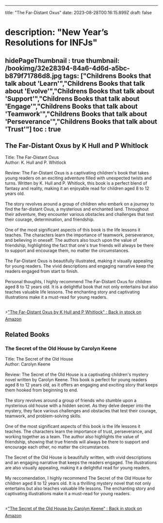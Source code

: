 
---
title: "The Far-Distant Oxus"
date: 2023-08-28T00:16:15.899Z
draft: false
# description: "New Year’s Resolutions for INFJs"
hidePageThumbnail : true
thumbnail: /bookimg/32e28394-84a6-4d6d-a5bc-b879f71786d8.jpg
tags: ["Childrens Books that talk about 'Learn'","Childrens Books that talk about 'Evolve'","Childrens Books that talk about 'Support'","Childrens Books that talk about 'Engage'","Childrens Books that talk about 'Teamwork'","Childrens Books that talk about 'Perseverance'","Childrens Books that talk about 'Trust'"]
toc : true
---
## The Far-Distant Oxus by K Hull and P Whitlock

Title: The Far-Distant Oxus</br>
Author: K. Hull and P. Whitlock</br></br>
Review: The Far-Distant Oxus is a captivating children's book that takes young readers on an exciting adventure filled with unexpected twists and turns. Written by K. Hull and P. Whitlock, this book is a perfect blend of fantasy and reality, making it an enjoyable read for children aged 8 to 12 years old.</br></br>
The story revolves around a group of children who embark on a journey to find the far-distant Oxus, a mysterious and enchanted land. Throughout their adventure, they encounter various obstacles and challenges that test their courage, determination, and friendship.</br></br>
One of the most significant aspects of this book is the life lessons it teaches. The characters learn the importance of teamwork, perseverance, and believing in oneself. The authors also touch upon the value of friendship, highlighting the fact that one's true friends will always be there to support and encourage them, no matter the circumstances.</br></br>
The Far-Distant Oxus is beautifully illustrated, making it visually appealing for young readers. The vivid descriptions and engaging narrative keep the readers engaged from start to finish.</br></br>
Personal thoughts, I highly recommend The Far-Distant Oxus for children aged 8 to 12 years old. It is a delightful book that not only entertains but also teaches valuable life lessons. The enchanting story and captivating illustrations make it a must-read for young readers.</br></br>

<p>⚡<a id="aflink" href="https://www.amazon.com/gp/search?ie=UTF8&tag=klayu00-20&linkCode=ur2&linkId=6639bed89a8ad8dd2705e40644eb43d3&camp=1789&creative=9325&index=books&keywords=The Far-Distant Oxus by K Hull and P Whitlock" class="one" target="_blank" title='"The Far-Distant Oxus by K Hull and P Whitlock" : Back in stock on Amazon'>"The Far-Distant Oxus by K Hull and P Whitlock" : Back in stock on Amazon</a></p>

## Related Books
### The Secret of the Old House by Carolyn Keene
Title: The Secret of the Old House</br>
Author: Carolyn Keene</br></br>
Review: The Secret of the Old House is a captivating children's mystery novel written by Carolyn Keene. This book is perfect for young readers aged 8 to 12 years old, as it offers an engaging and exciting story that keeps them hooked from beginning to end.</br></br>
The story revolves around a group of friends who stumble upon a mysterious old house with a hidden secret. As they delve deeper into the mystery, they face various challenges and obstacles that test their courage, teamwork, and problem-solving skills.</br></br>
One of the most significant aspects of this book is the life lessons it teaches. The characters learn the importance of trust, perseverance, and working together as a team. The author also highlights the value of friendship, showing that true friends will always be there to support and encourage each other, no matter the circumstances.</br></br>
The Secret of the Old House is beautifully written, with vivid descriptions and an engaging narrative that keeps the readers engaged. The illustrations are also visually appealing, making it a delightful read for young readers.</br></br>
My reccomendation, I highly recommend The Secret of the Old House for children aged 8 to 12 years old. It is a thrilling mystery novel that not only entertains but also teaches valuable life lessons. The enchanting story and captivating illustrations make it a must-read for young readers.</br></br>

<p>⚡<a id="aflink" href="https://www.amazon.com/gp/search?ie=UTF8&tag=klayu00-20&linkCode=ur2&linkId=6639bed89a8ad8dd2705e40644eb43d3&camp=1789&creative=9325&index=books&keywords=The Secret of the Old House by Carolyn Keene" class="one" target="_blank" title='"The Secret of the Old House by Carolyn Keene" : Back in stock on Amazon'>"The Secret of the Old House by Carolyn Keene" : Back in stock on Amazon</a></p>
